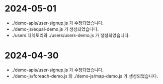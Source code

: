 # 2024-05-01
- ./demo-apis/user-signup.js 가 수정되었습니다.
- ./demo-js/equal-demo.js 가 생성되었습니다.
- ./users 디렉토리와 ./users/users-demo.js 가 생성되었습니다.

# 2024-04-30
- ./demo-apis/user-signup.js 가 수정되었습니다.
- ./demo-js/foreach-demo.js 와 ./demo-js/map-demo.js 가 생성되었습니다.